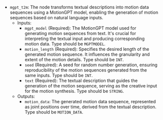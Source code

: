 - `mgpt_t2m`: The node transforms textual descriptions into motion data sequences using a MotionGPT model, enabling the generation of motion sequences based on natural language inputs.
    - Inputs:
        - `mgpt_model` (Required): The MotionGPT model used for generating motion sequences from text. It's crucial for interpreting the textual input and producing corresponding motion data. Type should be `MGPTMODEL`.
        - `motion_length` (Required): Specifies the desired length of the generated motion sequence. It influences the granularity and extent of the motion details. Type should be `INT`.
        - `seed` (Required): A seed for random number generation, ensuring reproducibility of the motion sequences generated from the same inputs. Type should be `INT`.
        - `text` (Required): The textual description that guides the generation of the motion sequence, serving as the creative input for the motion synthesis. Type should be `STRING`.
    - Outputs:
        - `motion_data`: The generated motion data sequence, represented as joint positions over time, derived from the textual description. Type should be `MOTION_DATA`.
